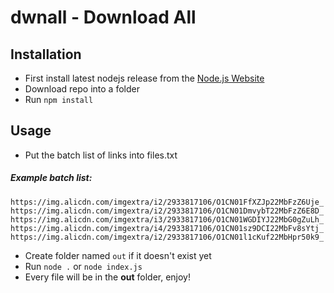 # dwnall - Download All

## Installation

- First install latest nodejs release from the [Node.js Website](https://nodejs.org/en/download)
- Download repo into a folder
- Run `npm install`

## Usage
- Put the batch list of links into files.txt

##### Example batch list:
```
https://img.alicdn.com/imgextra/i2/2933817106/O1CN01FfXZJp22MbFzZ6Uje_!!2933817106.jpg
https://img.alicdn.com/imgextra/i2/2933817106/O1CN01DmvybT22MbFzZ6E8D_!!2933817106.jpg
https://img.alicdn.com/imgextra/i3/2933817106/O1CN01WGDIYJ22MbG0gZuLh_!!2933817106.jpg
https://img.alicdn.com/imgextra/i4/2933817106/O1CN01sz9DCI22MbFv8sYtj_!!2933817106.jpg
https://img.alicdn.com/imgextra/i2/2933817106/O1CN01l1cKuf22MbHpr50k9_!!2933817106.gif
```

- Create folder named `out` if it doesn't exist yet
- Run `node .` or `node index.js`
- Every file will be in the **out** folder, enjoy!